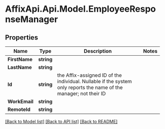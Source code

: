 # AffixApi.Api.Model.EmployeeResponseManager

## Properties

Name | Type | Description | Notes
------------ | ------------- | ------------- | -------------
**FirstName** | **string** |  | 
**LastName** | **string** |  | 
**Id** | **string** | the Affix-assigned ID of the individual. Nullable if the system only reports the name of the manager; not their ID  | 
**WorkEmail** | **string** |  | 
**RemoteId** | **string** |  | 

[[Back to Model list]](../README.md#documentation-for-models) [[Back to API list]](../README.md#documentation-for-api-endpoints) [[Back to README]](../README.md)

